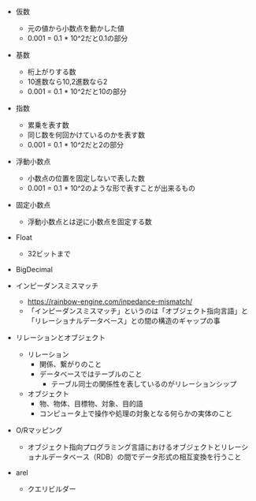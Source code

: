 - 仮数
  - 元の値から小数点を動かした値
  - 0.001 = 0.1 * 10^2だと0.1の部分
- 基数
  - 桁上がりする数
  - 10進数なら10,2進数なら2
  - 0.001 = 0.1 * 10^2だと10の部分
- 指数
  - 累乗を表す数
  - 同じ数を何回かけているのかを表す数
  - 0.001 = 0.1 * 10^2だと2の部分
- 浮動小数点
  - 小数点の位置を固定しないで表した数
  - 0.001 = 0.1 * 10^2のような形で表すことが出来るもの
- 固定小数点
  - 浮動小数点とは逆に小数点を固定する数

- Float
  - 32ビットまで
- BigDecimal


- インピーダンスミスマッチ
  - https://rainbow-engine.com/inpedance-mismatch/
  - 「インピーダンスミスマッチ」というのは「オブジェクト指向言語」と「リレーショナルデータベース」との間の構造のギャップの事

- リレーションとオブジェクト
  - リレーション
    - 関係、繋がりのこと
    - データベースではテーブルのこと
      - テーブル同士の関係性を表しているのがリレーションシップ
  - オブジェクト
    - 物、物体、目標物、対象、目的語
    - コンピュータ上で操作や処理の対象となる何らかの実体のこと

- O/Rマッピング
  - オブジェクト指向プログラミング言語におけるオブジェクトとリレーショナルデータベース（RDB）の間でデータ形式の相互変換を行うこと

- arel
  - クエリビルダー
